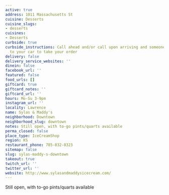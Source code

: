 ```yaml
---
active: true
address: 1011 Massachusetts St
cuisine: Desserts
cuisine_slugs:
- desserts
cuisines:
- Desserts
curbside: true
curbside_instructions: Call ahead and/or call upon arriving and someone will come
  to your car to take your order
delivery: false
delivery_service_websites: ''
dinein: false
facebook_url: ''
featured: false
food_urls: []
giftcard: true
giftcard_notes: ''
giftcard_url: ''
hours: Mo-Su 3-9pm
instagram_url: ''
locality: Lawrence
name: Sylas & Maddy's
neighborhood: Downtown
neighborhood_slug: downtown
notes: Still open, with to-go pints/quarts available
perma_closed: false
place_type: IceCreamShop
region: KS
restaurant_phone: 785-832-8323
sitemap: false
slug: sylas-maddy-s-downtown
takeout: true
twitch_url: ''
twitter_url: ''
website: http://www.sylasandmaddysicecream.com/
---
```


Still open, with to-go pints/quarts available